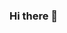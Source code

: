 ### Hi there 👋

<!--
**hritikkhurana10sm/hritikkhurana10sm** is a ✨ _special_ ✨ repository because its `README.md` (this file) appears on your GitHub profile.
I'm Hritik Khurana, a sophomore pursuing BTech in Computer Science from UIET, Kurukshetra University.

- 🔭 I’m currently working on something cool.
- 🌱 I’m currently learning Python.
- 🤔 I’m looking for help with Automation.
- 💬 Ask me about anything.
- 😄 Pronouns: He/Him.
- 📫 Reach out to me :
![Linkedin Badge](https://img.shields.io/badge/-Hritik Khurana-blue?style=flat-square&logo=Linkedin&logoColor=white&link=https://www.linkedin.com/in/hritik-khurana-8b3b32193/)
